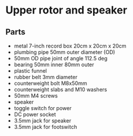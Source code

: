 # Upper rotor and speaker

## Parts

* metal 7-inch record box 20cm x 20cm x 20cm
* plumbing pipe 50mm outer diameter (OD)
* 50mm OD pipe joint of angle 112.5 deg
* bearing 50mm inner 80mm outer
* plastic funnel
* rubber belt 3mm diameter
* counterweight bolt M8x50mm
* counterweight slabs and M10 washers
* 50mm M4 screws
* speaker
* toggle switch for power
* DC power socket
* 3.5mm jack for speaker
* 3.5mm jack for footswitch
